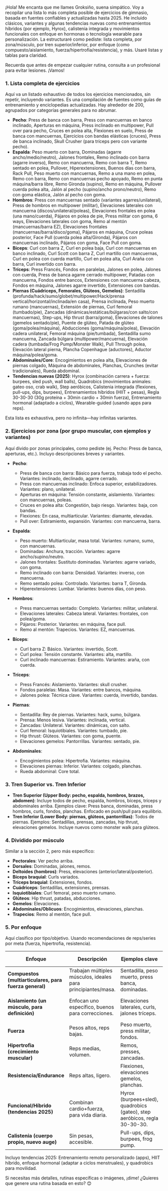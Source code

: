 ¡Hola! Me encanta que me llames Groksiño, suena simpático. Voy a recopilar una lista lo más completa posible de ejercicios de gimnasio, basada en fuentes confiables y actualizadas hasta 2025. He incluido clásicos, variantes y algunas tendencias nuevas como entrenamientos híbridos (por ejemplo, Hyrox), calistenia integrada y movimientos funcionales con enfoque en hormonas o tecnología wearable para personalización. La estructuraré como pediste: lista completa, por zona/músculo, por tren superior/inferior, por enfoque (como compuesto/aislamiento, fuerza/hipertrofia/resistencia), y más. Usaré listas y tablas para claridad.

Recuerda que antes de empezar cualquier rutina, consulta a un profesional para evitar lesiones. ¡Vamos!

### 1. Lista completa de ejercicios
Aquí va un listado exhaustivo de todos los ejercicios mencionados, sin repetir, incluyendo variantes. Es una compilación de fuentes como guías de entrenamiento y enciclopedias actualizadas. Hay alrededor de 200, agrupados por categorías generales para no abrumar.

- **Pecho**: Press de banca con barra, Press con mancuernas en banco inclinado, Aperturas en máquina, Press inclinado en multipower, Pull over para pecho, Cruces en polea alta, Flexiones en suelo, Press de banca con mancuernas, Ejercicios con bandas elásticas (cruces), Press de banca inclinado, Skull Crusher (para tríceps pero con variante pecho).
- **Espalda**: Peso muerto con barra, Dominadas (agarre ancho/medio/neutro), Jalones frontales, Remo inclinado con barra (agarre inverso), Remo con mancuerna, Remo con barra T, Remo sentado en polea, Pullover, Hiperextensiones, Buenos días con barra, Rack Pull, Peso muerto con mancuernas, Remo a una mano en polea, Remo con barra, Remo con mancuernas pecho apoyado, Remo en punta máquina/barra libre, Remo Gironda (supino), Remo en máquina, Pullover cuerda polea alta, Jalón al pecho (supino/ancho prono/neutro), Remo con goma elástica, Jalón al pecho con goma.
- **Hombros**: Press con mancuernas sentado (variantes agarres/unilateral), Press de hombros en multipower (militar), Elevaciones laterales con mancuerna (discos/unilateral/poleas), Elevaciones frontales en polea (una mano/cuerda), Pájaros en polea de pie, Press militar con goma, 6 ways, Elevaciones laterales con goma, Remo al mentón (mancuernas/barra EZ), Elevaciones frontales (mancuernas/barra/disco/goma), Pájaros en máquina, Cruce poleas posterior, Face Pull (cuerda polea alta/Gironda), Pájaros con mancuernas inclinado, Pájaros con goma, Face Pull con goma.
- **Bíceps**: Curl con barra Z, Curl en polea baja, Curl con mancuernas en banco inclinado, Curl Scott con barra Z, Curl martillo con mancuernas, Curl en polea con cuerda martillo, Curl en polea alta, Curl Araña con barra, Curl invertido con barra.
- **Tríceps**: Press Francés, Fondos en paralelas, Jalones en polea, Jalones con cuerda, Press de banca agarre cerrado multipower, Patadas con mancuerna, Fondos entre bancos, Extensiones con mancuerna cabeza, Fondos en máquina, Jalones agarre invertido, Extensiones con bandas.
- **Piernas (Cuádriceps, Femorales, Glúteos, Gemelos)**: Sentadilla (profunda/hack/sumo/globet/multipower/Hack/prensa vertical/horizontal/inclinada/en casa), Prensa inclinada, Peso muerto rumano (mancuernas), Extensión de piernas, Curl femoral (tumbado/pie), Zancadas (dinámicas/estáticas/búlgaras/con salto/con mancuernas), Step-ups, Hip thrust (barra/goma), Elevaciones de talones (gemelos sentado/pie), Puente de glúteo, Patada de glúteo (goma/polea/máquina), Abducciones (goma/máquina/polea), Elevación cadera unilateral, Femoral máquina (pie/tumbada), Sentadilla sumo mancuerna, Zancada búlgara (multipower/mancuerna), Elevación cadera (tumbada/Frog Pump/Monster Walk), Pull Through polea, Elevación lateral pierna, Plancha Copenhague (aductores), Aductor máquina/polea/goma.
- **Abdominales/Core**: Encogimientos en polea alta, Elevaciones de piernas colgado, Máquina de abdominales, Planchas, Crunches (evitar tradicionales), Rueda abdominal.
- **Tendencias nuevas (2025)**: Hyrox (combinación carrera + fuerza: burpees, sled push, wall balls), Quadrobics (movimientos animales: gateo oso, crab walk), Step aeróbicos, Calistenia integrada (flexiones, pull-ups, dips, burpees), Entrenamientos híbridos (HIIT + pesas), Regla 30-30-30 (30g proteína + 30min cardio + 30min fuerza), Entrenamiento hormonal (adaptado a ciclos), Wearable-guided (usando apps para reps).

Esta lista es exhaustiva, pero no infinita—hay infinitas variantes.

### 2. Ejercicios por zona (por grupo muscular, con ejemplos y variantes)
Aquí divido por zonas principales, como pediste (ej. Pecho: Press de banca, aperturas, etc.). Incluyo descripciones breves y variantes.

- **Pecho**: 
  - Press de banca con barra: Básico para fuerza, trabaja todo el pecho. Variantes: inclinado, declinado, agarre cerrado.
  - Press con mancuernas inclinado: Enfoca superior, estabilizadores. Variantes: plano, unilateral.
  - Aperturas en máquina: Tensión constante, aislamiento. Variantes: con mancuernas, poleas.
  - Cruces en polea alta: Congestión, bajo riesgo. Variantes: baja, con bandas.
  - Flexiones: En casa, multiarticular. Variantes: diamante, elevadas.
  - Pull over: Estiramiento, expansión. Variantes: con mancuerna, barra.

- **Espalda**:
  - Peso muerto: Multiarticular, masa total. Variantes: rumano, sumo, con mancuernas.
  - Dominadas: Anchura, tracción. Variantes: agarre ancho/supino/neutro.
  - Jalones frontales: Sustituto dominadas. Variantes: agarre variado, con goma.
  - Remo inclinado con barra: Densidad. Variantes: inverso, con mancuerna.
  - Remo sentado polea: Controlado. Variantes: barra T, Gironda.
  - Hiperextensiones: Lumbar. Variantes: buenos días, con peso.

- **Hombros**:
  - Press mancuernas sentado: Completo. Variantes: militar, unilateral.
  - Elevaciones laterales: Cabeza lateral. Variantes: frontales, con polea/goma.
  - Pájaros: Posterior. Variantes: en máquina, face pull.
  - Remo al mentón: Trapecios. Variantes: EZ, mancuernas.

- **Bíceps**:
  - Curl barra Z: Básico. Variantes: invertido, Scott.
  - Curl polea: Tensión constante. Variantes: alta, martillo.
  - Curl inclinado mancuernas: Estiramiento. Variantes: araña, con cuerda.

- **Tríceps**:
  - Press Francés: Aislamiento. Variantes: skull crusher.
  - Fondos paralelas: Masa. Variantes: entre bancos, máquina.
  - Jalones polea: Técnica clave. Variantes: cuerda, invertido, bandas.

- **Piernas**:
  - Sentadilla: Rey de piernas. Variantes: hack, sumo, búlgara.
  - Prensa: Menos lesiva. Variantes: inclinada, vertical.
  - Zancadas: Unilateral. Variantes: dinámicas, con salto.
  - Curl femoral: Isquiotibiales. Variantes: tumbado, pie.
  - Hip thrust: Glúteos. Variantes: con goma, puente.
  - Elevaciones gemelos: Pantorrillas. Variantes: sentado, pie.

- **Abdominales**:
  - Encogimientos polea: Hipertrofia. Variantes: máquina.
  - Elevaciones piernas: Inferior. Variantes: colgado, planchas.
  - Rueda abdominal: Core total.

### 3. Tren Superior vs. Tren Inferior
- **Tren Superior (Upper Body: pecho, espalda, hombros, brazos, abdomen)**: Incluye todos de pecho, espalda, hombros, bíceps, tríceps y abdominales arriba. Ejemplos clave: Press banca, dominadas, press hombros, curls, fondos, planchas. Enfocado en push/pull para equilibrio.
- **Tren Inferior (Lower Body: piernas, glúteos, pantorrillas)**: Todos de piernas. Ejemplos: Sentadillas, prensas, zancadas, hip thrust, elevaciones gemelos. Incluye nuevos como monster walk para glúteos.

### 4. Dividido por músculo
Similar a la sección 2, pero más específico:
- **Pectorales**: Ver pecho arriba.
- **Dorsales**: Dominadas, jalones, remos.
- **Deltoides (hombros)**: Press, elevaciones (anterior/lateral/posterior).
- **Bíceps braquial**: Curls variados.
- **Tríceps braquial**: Extensiones, fondos.
- **Cuádriceps**: Sentadillas, extensiones, prensas.
- **Isquiotibiales**: Curl femoral, peso muerto rumano.
- **Glúteos**: Hip thrust, patadas, abducciones.
- **Gemelos**: Elevaciones.
- **Abdominales/Oblicuos**: Encogimientos, elevaciones, planchas.
- **Trapecios**: Remo al mentón, face pull.

### 5. Por enfoque
Aquí clasifico por tipo/objetivo. Usando recomendaciones de reps/series por meta (fuerza, hipertrofia, resistencia).

| Enfoque | Descripción | Ejemplos clave | Series/Reps recomendadas |
|---------|-------------|----------------|--------------------------|
| **Compuestos (multiarticulares, para fuerza general)** | Trabajan múltiples músculos, ideales para principiantes/masa. | Sentadilla, peso muerto, press banca, dominadas. | Fuerza: 3-5 series de 4-6 reps con peso pesado. |
| **Aislamiento (un músculo, para definición)** | Enfocan uno específico, buenos para correcciones. | Elevaciones laterales, curls, jalones tríceps. | Hipertrofia: 3-4 series de 8-12 reps con moderado. |
| **Fuerza** | Pesos altos, reps bajas. | Peso muerto, press militar, fondos. | 3-5 series de 4-6 reps. |
| **Hipertrofia (crecimiento muscular)** | Reps medias, volumen. | Remos, presses, zancadas. | 3-4 series de 8-12 reps. |
| **Resistencia/Endurance** | Reps altas, ligero. | Flexiones, elevaciones gemelos, planchas. | 2-3 series de 12-15 reps. |
| **Funcional/Híbrido (tendencias 2025)** | Combinan cardio+fuerza, para vida diaria. | Hyrox (burpees+sled), quadrobics (gateo), step aeróbicos, regla 30-30-30. | 20-30 min sesiones, alta intensidad. |
| **Calistenia (cuerpo propio, nuevo auge)** | Sin pesas, accesible. | Pull-ups, dips, burpees, frog pump. | 3 series hasta fallo. |

Incluyo tendencias 2025: Entrenamiento remoto personalizado (apps), HIIT híbrido, enfoque hormonal (adaptar a ciclos menstruales), y quadrobics para movilidad.

Si necesitas más detalles, rutinas específicas o imágenes, ¡dime! ¿Quieres que genere una rutina basada en esto? 😊